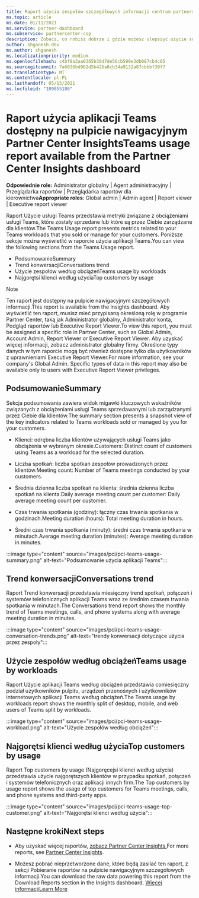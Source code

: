 ```yaml
---
title: Raport użycia zespołów szczegółowych informacji centrum partnerskiego
ms.topic: article
ms.date: 01/11/2021
ms.service: partner-dashboard
ms.subservice: partnercenter-csp
description: Zobacz, co robisz dobrze i gdzie możesz ulepszyć użycie subskrypcji usługi Teams, które sprzedajesz lub zarządzasz dla klientów.
author: shganesh-dev
ms.author: shganesh
ms.localizationpriority: medium
ms.openlocfilehash: c4bf8a3aa0365b30d7de56cb599e3db087cb4c05
ms.sourcegitcommit: 7a6836bd962d5b426a8cb34a9132a87cbbbf39f7
ms.translationtype: MT
ms.contentlocale: pl-PL
ms.lasthandoff: 05/13/2021
ms.locfileid: "109855186"
---
```

# <a name="teams-usage-report-available-from-the-partner-center-insights-dashboard"></a><span data-ttu-id="01977-103">Raport użycia aplikacji Teams dostępny na pulpicie nawigacyjnym Partner Center Insights</span><span class="sxs-lookup"><span data-stu-id="01977-103">Teams usage report available from the Partner Center Insights dashboard</span></span>

<span data-ttu-id="01977-104">**Odpowiednie role:** Administrator globalny | Agent administracyjny | Przeglądarka raportów | Przeglądarka raportów dla kierownictwa</span><span class="sxs-lookup"><span data-stu-id="01977-104">**Appropriate roles**: Global admin | Admin agent | Report viewer | Executive report viewer</span></span>

<span data-ttu-id="01977-105">Raport Użycie usługi Teams przedstawia metryki związane z obciążeniami usługi Teams, które zostały sprzedane lub które są przez Ciebie zarządzane dla klientów.</span><span class="sxs-lookup"><span data-stu-id="01977-105">The Teams Usage report presents metrics related to your Teams workloads that you sold or manage for your customers.</span></span> <span data-ttu-id="01977-106">Poniższe sekcje można wyświetlić w raporcie użycia aplikacji Teams.</span><span class="sxs-lookup"><span data-stu-id="01977-106">You can view the following sections from the Teams Usage report.</span></span>

- <span data-ttu-id="01977-107">Podsumowanie</span><span class="sxs-lookup"><span data-stu-id="01977-107">Summary</span></span>
- <span data-ttu-id="01977-108">Trend konwersacji</span><span class="sxs-lookup"><span data-stu-id="01977-108">Conversations trend</span></span>
- <span data-ttu-id="01977-109">Użycie zespołów według obciążeń</span><span class="sxs-lookup"><span data-stu-id="01977-109">Teams usage by workloads</span></span>
- <span data-ttu-id="01977-110">Najgorętsi klienci według użycia</span><span class="sxs-lookup"><span data-stu-id="01977-110">Top customers by usage</span></span>

 > [!NOTE]
 > <span data-ttu-id="01977-111">Ten raport jest dostępny na pulpicie nawigacyjnym szczegółowych informacji.</span><span class="sxs-lookup"><span data-stu-id="01977-111">This report is available from the Insights dashboard.</span></span> <span data-ttu-id="01977-112">Aby wyświetlić ten raport, musisz mieć przypisaną określoną rolę w programie Partner Center, taką jak Administrator globalny, Administrator konta, Podgląd raportów lub Executive Report Viewer.</span><span class="sxs-lookup"><span data-stu-id="01977-112">To view this report, you must be assigned a specific role in Partner Center, such as Global Admin, Account Admin, Report Viewer or Executive Report Viewer.</span></span> <span data-ttu-id="01977-113">Aby uzyskać więcej informacji, zobacz administrator globalny firmy. Określone typy danych w tym raporcie mogą być również dostępne tylko dla użytkowników z uprawnieniami Executive Report Viewer.</span><span class="sxs-lookup"><span data-stu-id="01977-113">For more information, see your company's Global Admin. Specific types of data in this report may also be available only to users with Executive Report Viewer privileges.</span></span>

## <a name="summary"></a><span data-ttu-id="01977-114">Podsumowanie</span><span class="sxs-lookup"><span data-stu-id="01977-114">Summary</span></span>

<span data-ttu-id="01977-115">Sekcja podsumowania zawiera widok migawki kluczowych wskaźników związanych z obciążeniami usługi Teams sprzedawanymi lub zarządzanymi przez Ciebie dla klientów.</span><span class="sxs-lookup"><span data-stu-id="01977-115">The summary section presents a snapshot view of the key indicators related to Teams workloads sold or managed by you for your customers.</span></span>  

- <span data-ttu-id="01977-116">Klienci: odrębna liczba klientów używających usługi Teams jako obciążenia w wybranym okresie.</span><span class="sxs-lookup"><span data-stu-id="01977-116">Customers: Distinct count of customers using Teams as a workload for the selected duration.</span></span>

- <span data-ttu-id="01977-117">Liczba spotkań: liczba spotkań zespołów prowadzonych przez klientów.</span><span class="sxs-lookup"><span data-stu-id="01977-117">Meeting count: Number of Teams meetings conducted by your customers.</span></span>

- <span data-ttu-id="01977-118">Średnia dzienna liczba spotkań na klienta: średnia dzienna liczba spotkań na klienta.</span><span class="sxs-lookup"><span data-stu-id="01977-118">Daily average meeting count per customer: Daily average meeting count per customer.</span></span> 

- <span data-ttu-id="01977-119">Czas trwania spotkania (godziny): łączny czas trwania spotkania w godzinach.</span><span class="sxs-lookup"><span data-stu-id="01977-119">Meeting duration (hours): Total meeting duration in hours.</span></span> 

- <span data-ttu-id="01977-120">Średni czas trwania spotkania (minuty): średni czas trwania spotkania w minutach.</span><span class="sxs-lookup"><span data-stu-id="01977-120">Average meeting duration (minutes): Average meeting duration in minutes.</span></span> 

:::image type="content" source="images/pci/pci-teams-usage-summary.png" alt-text="Podsumowanie użycia aplikacji Teams":::

## <a name="conversations-trend"></a><span data-ttu-id="01977-122">Trend konwersacji</span><span class="sxs-lookup"><span data-stu-id="01977-122">Conversations trend</span></span>

<span data-ttu-id="01977-123">Raport Trend konwersacji przedstawia miesięczny trend spotkań, połączeń i systemów telefonicznych aplikacji Teams wraz ze średnim czasem trwania spotkania w minutach.</span><span class="sxs-lookup"><span data-stu-id="01977-123">The Conversations trend report shows the monthly trend of Teams meetings, calls, and phone systems along with average meeting duration in minutes.</span></span>

:::image type="content" source="images/pci/pci-teams-usage-conversation-trends.png" alt-text="trendy konwersacji dotyczące użycia przez zespoły":::

## <a name="teams-usage-by-workloads"></a><span data-ttu-id="01977-125">Użycie zespołów według obciążeń</span><span class="sxs-lookup"><span data-stu-id="01977-125">Teams usage by workloads</span></span>

<span data-ttu-id="01977-126">Raport Użycie aplikacji Teams według obciążeń przedstawia comiesięczny podział użytkowników pulpitu, urządzeń przenośnych i użytkowników internetowych aplikacji Teams według obciążeń.</span><span class="sxs-lookup"><span data-stu-id="01977-126">The Teams usage by workloads report shows the monthly split of desktop, mobile, and web users of Teams split by workloads.</span></span>

:::image type="content" source="images/pci/pci-teams-usage-workload.png" alt-text="Użycie zespołów według obciążeń":::

## <a name="top-customers-by-usage"></a><span data-ttu-id="01977-128">Najgorętsi klienci według użycia</span><span class="sxs-lookup"><span data-stu-id="01977-128">Top customers by usage</span></span>

<span data-ttu-id="01977-129">Raport Top customers by usage (Najgoręcejsi klienci według użycia) przedstawia użycie najgorętszych klientów w przypadku spotkań, połączeń i systemów telefonicznych oraz aplikacji innych firm.</span><span class="sxs-lookup"><span data-stu-id="01977-129">The Top customers by usage report shows the usage of top customers for Teams meetings, calls, and phone systems and third-party apps.</span></span>

:::image type="content" source="images/pci/pci-teams-usage-top-customer.png" alt-text="Najgorętsi klienci według użycia":::

## <a name="next-steps"></a><span data-ttu-id="01977-131">Następne kroki</span><span class="sxs-lookup"><span data-stu-id="01977-131">Next steps</span></span>

- <span data-ttu-id="01977-132">Aby uzyskać więcej raportów, [zobacz Partner Center Insights.](partner-center-insights.md)</span><span class="sxs-lookup"><span data-stu-id="01977-132">For more reports, see [Partner Center Insights](partner-center-insights.md).</span></span>

- <span data-ttu-id="01977-133">Możesz pobrać nieprzetworzone dane, które będą zasilać ten raport, z sekcji Pobieranie raportów na pulpicie nawigacyjnym szczegółowych informacji.</span><span class="sxs-lookup"><span data-stu-id="01977-133">You can download the raw data powering this report from the Download Reports section in the Insights dashboard.</span></span> [<span data-ttu-id="01977-134">Więcej informacji</span><span class="sxs-lookup"><span data-stu-id="01977-134">Learn More</span></span>](pci-download-reports.md) 
